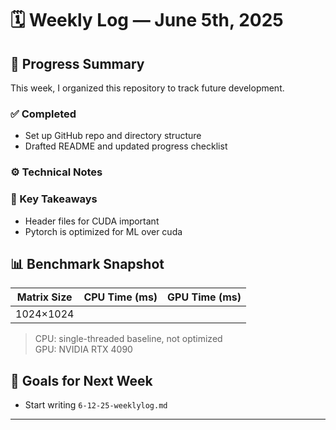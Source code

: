 # 🗓️ Weekly Log — June 5th, 2025

## 🚧 Progress Summary

This week, I organized this repository to track future development.

### ✅ Completed
- Set up GitHub repo and directory structure
- Drafted README and updated progress checklist

### ⚙️ Technical Notes


### 🧠 Key Takeaways
- Header files for CUDA important
- Pytorch is optimized for ML over cuda

## 📊 Benchmark Snapshot

| Matrix Size | CPU Time (ms) | GPU Time (ms) |
|-------------|---------------|---------------|
| 1024×1024   |               |               |

> CPU: single-threaded baseline, not optimized  
> GPU: NVIDIA RTX 4090

## 🔭 Goals for Next Week
- Start writing `6-12-25-weeklylog.md`

---